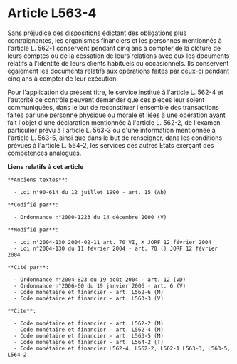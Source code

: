 # Article L563-4

Sans préjudice des dispositions édictant des obligations plus contraignantes, les organismes financiers et les personnes
mentionnés à l'article L. 562-1 conservent pendant cinq ans à compter de la clôture de leurs comptes ou de la cessation de
leurs relations avec eux les documents relatifs à l'identité de leurs clients habituels ou occasionnels. Ils conservent
également les documents relatifs aux opérations faites par ceux-ci pendant cinq ans à compter de leur exécution.

Pour l'application du présent titre, le service institué à l'article L. 562-4 et l'autorité de contrôle peuvent demander que
ces pièces leur soient communiquées, dans le but de reconstituer l'ensemble des transactions faites par une personne physique
ou morale et liées à une opération ayant fait l'objet d'une déclaration mentionnée à l'article L. 562-2, de l'examen
particulier prévu à l'article L. 563-3 ou d'une information mentionnée à l'article L. 563-5, ainsi que dans le but de
renseigner, dans les conditions prévues à l'article L. 564-2, les services des autres Etats exerçant des compétences
analogues.

**Liens relatifs à cet article**

	**Anciens textes**:

	  - Loi n°90-614 du 12 juillet 1990 - art. 15 (Ab)

	**Codifié par**:

	  - Ordonnance n°2000-1223 du 14 décembre 2000 (V)

	**Modifié par**:

	  - Loi n°2004-130 2004-02-11 art. 70 VI, X JORF 12 février 2004
	  - Loi n°2004-130 du 11 février 2004 - art. 70 () JORF 12 février 2004

	**Cité par**:

	  - Ordonnance n°2004-823 du 19 août 2004 - art. 12 (VD)
	  - Ordonnance n°2006-60 du 19 janvier 2006 - art. 6 (V)
	  - Code monétaire et financier - art. L562-6 (M)
	  - Code monétaire et financier - art. L563-3 (V)

	**Cite**:

	  - Code monétaire et financier - art. L562-2 (M)
	  - Code monétaire et financier - art. L562-4 (M)
	  - Code monétaire et financier - art. L563-5 (M)
	  - Code monétaire et financier - art. L564-2 (T)
	  - Code monétaire et financier L562-4, L562-2, L562-1 L563-3, L563-5, L564-2
